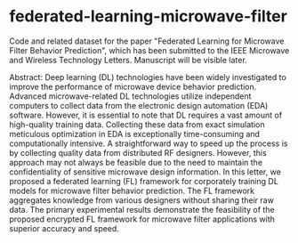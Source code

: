 # federated-learning-microwave-filter
Code and related dataset for the paper "Federated Learning for Microwave Filter Behavior Prediction", which has been submitted to the IEEE Microwave and Wireless Technology Letters.
Manuscript will be visible later.

Abstract:
Deep learning (DL) technologies have been widely investigated to improve the performance of microwave device behavior prediction. Advanced microwave-related DL technologies utilize independent computers to collect data from the electronic design automation (EDA) software. However, it is essential to note that DL requires a vast amount of high-quality training data. Collecting these data from exact simulation meticulous optimization in EDA is exceptionally time-consuming and computationally intensive. A straightforward way to speed up the process is by collecting quality data from distributed RF designers. However, this approach may not always be feasible due to the need to maintain the confidentiality of sensitive microwave design information. In this letter, we proposed a federated learning (FL) framework for corporately training DL models for microwave filter behavior prediction. The FL framework aggregates knowledge from various designers without sharing their raw data. The primary experimental results demonstrate the feasibility of the proposed encrypted FL framework for microwave filter applications with superior accuracy and speed.
